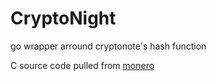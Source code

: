 # CryptoNight #

go wrapper arround cryptonote's hash function

C source code pulled from [monero](https://github.com/monero-project/bitmonero)
